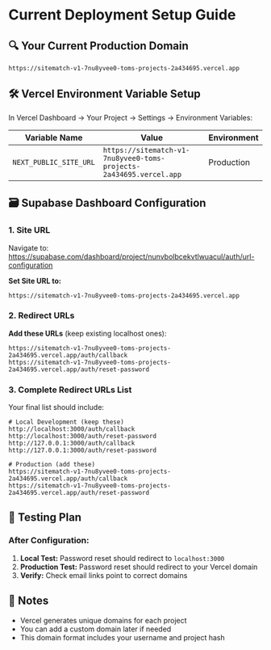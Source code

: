 # Current Deployment Setup Guide

## 🔍 **Your Current Production Domain**
```
https://sitematch-v1-7nu8yvee0-toms-projects-2a434695.vercel.app
```

## 🛠 **Vercel Environment Variable Setup**

In Vercel Dashboard → Your Project → Settings → Environment Variables:

| Variable Name | Value | Environment |
|---------------|-------|-------------|
| `NEXT_PUBLIC_SITE_URL` | `https://sitematch-v1-7nu8yvee0-toms-projects-2a434695.vercel.app` | Production |

## 🗃 **Supabase Dashboard Configuration**

### 1. Site URL
Navigate to: https://supabase.com/dashboard/project/nunvbolbcekvtlwuacul/auth/url-configuration

**Set Site URL to:**
```
https://sitematch-v1-7nu8yvee0-toms-projects-2a434695.vercel.app
```

### 2. Redirect URLs
**Add these URLs** (keep existing localhost ones):
```
https://sitematch-v1-7nu8yvee0-toms-projects-2a434695.vercel.app/auth/callback
https://sitematch-v1-7nu8yvee0-toms-projects-2a434695.vercel.app/auth/reset-password
```

### 3. Complete Redirect URLs List
Your final list should include:
```
# Local Development (keep these)
http://localhost:3000/auth/callback
http://localhost:3000/auth/reset-password
http://127.0.0.1:3000/auth/callback
http://127.0.0.1:3000/auth/reset-password

# Production (add these)
https://sitematch-v1-7nu8yvee0-toms-projects-2a434695.vercel.app/auth/callback
https://sitematch-v1-7nu8yvee0-toms-projects-2a434695.vercel.app/auth/reset-password
```

## 🧪 **Testing Plan**

### After Configuration:
1. **Local Test:** Password reset should redirect to `localhost:3000`
2. **Production Test:** Password reset should redirect to your Vercel domain
3. **Verify:** Check email links point to correct domains

## 📝 **Notes**
- Vercel generates unique domains for each project
- You can add a custom domain later if needed
- This domain format includes your username and project hash